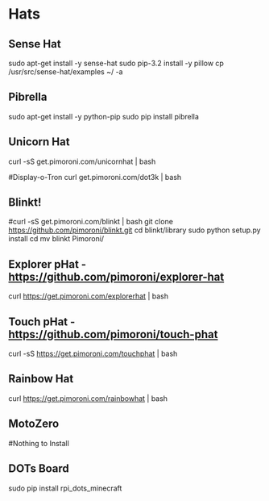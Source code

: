 # Hats
## Sense Hat
sudo apt-get install -y sense-hat
sudo pip-3.2 install -y pillow
cp /usr/src/sense-hat/examples ~/ -a

## Pibrella
sudo apt-get install -y python-pip
sudo pip install pibrella

## Unicorn Hat
curl -sS get.pimoroni.com/unicornhat | bash

#Display-o-Tron
curl get.pimoroni.com/dot3k | bash

## Blinkt!
#curl -sS get.pimoroni.com/blinkt | bash
git clone https://github.com/pimoroni/blinkt.git
cd blinkt/library
sudo python setup.py install
cd
mv blinkt Pimoroni/

## Explorer pHat - https://github.com/pimoroni/explorer-hat
curl https://get.pimoroni.com/explorerhat | bash

## Touch pHat - https://github.com/pimoroni/touch-phat
curl -sS https://get.pimoroni.com/touchphat | bash

## Rainbow Hat
curl https://get.pimoroni.com/rainbowhat | bash

## MotoZero
#Nothing to Install

## DOTs Board
sudo pip install rpi_dots_minecraft
